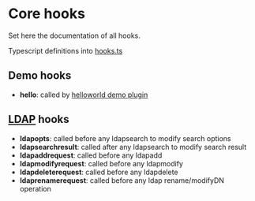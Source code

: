 # Core hooks

Set here the documentation of all hooks.

Typescript definitions into [hooks.ts](./src/hooks.ts)

## Demo hooks

- **hello**: called by [helloworld demo plugin](./src/plugins/helloworld.ts)

## [LDAP](./src/lib/ldapActions.ts) hooks

- **ldapopts**: called before any ldapsearch to modify search options
- **ldapsearchresult**: called after any ldapsearch to modify search result
- **ldapaddrequest**: called before any ldapadd
- **ldapmodifyrequest**: called before any ldapmodify
- **ldapdeleterequest**: called before any ldapdelete
- **ldaprenamerequest**: called before any ldap rename/modifyDN operation
